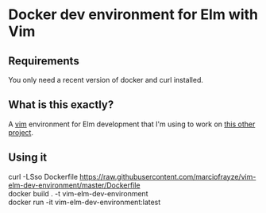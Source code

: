 # Docker dev environment for Elm with Vim

## Requirements
You only need a recent version of docker and curl installed.

## What is this exactly?
A [vim](https://www.vim.org/) environment for Elm development that I'm using to work on [this other project](https://github.com/marciofrayze/meeting-price-counter-elm).

## Using it
curl -LSso Dockerfile https://raw.githubusercontent.com/marciofrayze/vim-elm-dev-environment/master/Dockerfile  
docker build . -t vim-elm-dev-environment  
docker run -it vim-elm-dev-environment:latest  
